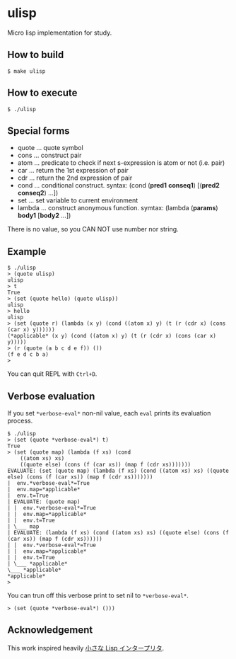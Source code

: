# ulisp
Micro lisp implementation for study.

## How to build
```
$ make ulisp
```

## How to execute
```
$ ./ulisp
```

## Special forms
* quote ... quote symbol
* cons ... construct pair
* atom ... predicate to check if next s-expression is atom or not (i.e. pair)
* car ... return the 1st expression of pair
* cdr ... return the 2nd expression of pair
* cond ... conditional construct. syntax: (cond (__pred1__ __conseq1__) [(__pred2__ __conseq2__) ...])
* set ... set variable to current environment
* lambda ... construct anonymous function. symtax: (lambda (__params__) __body1__ [__body2__ ...])

There is no value, so you CAN NOT use number nor string.

## Example
```
$ ./ulisp
> (quote ulisp)
ulisp
> t
True
> (set (quote hello) (quote ulisp))
ulisp
> hello
ulisp
> (set (quote r) (lambda (x y) (cond ((atom x) y) (t (r (cdr x) (cons (car x) y))))))
(*applicable* (x y) (cond ((atom x) y) (t (r (cdr x) (cons (car x) y)))))
> (r (quote (a b c d e f)) ())
(f e d c b a)
> 
```
You can quit REPL with `Ctrl+D`.

## Verbose evaluation
If you set `*verbose-eval*` non-nil value, each `eval` prints its evaluation process.

```
$ ./ulisp
> (set (quote *verbose-eval*) t)
True
> (set (quote map) (lambda (f xs) (cond
    ((atom xs) xs)
    ((quote else) (cons (f (car xs)) (map f (cdr xs)))))))
EVALUATE: (set (quote map) (lambda (f xs) (cond ((atom xs) xs) ((quote else) (cons (f (car xs)) (map f (cdr xs)))))))
|  env.*verbose-eval*=True
|  env.map=*applicable*
|  env.t=True
| EVALUATE: (quote map)
| |  env.*verbose-eval*=True
| |  env.map=*applicable*
| |  env.t=True
| \___ map
| EVALUATE: (lambda (f xs) (cond ((atom xs) xs) ((quote else) (cons (f (car xs)) (map f (cdr xs))))))
| |  env.*verbose-eval*=True
| |  env.map=*applicable*
| |  env.t=True
| \___ *applicable*
\___ *applicable*
*applicable*
> 
```

You can trun off this verbose print to set nil to `*verbose-eval*`.
```
> (set (quote *verbose-eval*) ()))
```

## Acknowledgement

This work inspired heavily [小さな Lisp インタープリタ](https://qiita.com/hatsugai/items/ce176446846667b11315).
